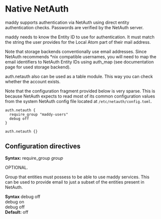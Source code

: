 # Native NetAuth

maddy supports authentication via NetAuth using direct entity
authentication checks.  Passwords are verified by the NetAuth server.

maddy needs to know the Entity ID to use for authentication.  It must
match the string the user provides for the Local Atom part of their
mail address.

Note that storage backends conventionally use email addresses.  Since
NetAuth recommends *nix compatible usernames, you will need to map the
email identifiers to NetAuth Entity IDs using auth\_map (see
documentation page for used storage backend).

auth.netauth also can be used as a table module.  This way you can
check whether the account exists.

Note that the configuration fragment provided below is very sparse.
This is because NetAuth expects to read most of its common
configuration values from the system NetAuth config file located at
`/etc/netauth/config.toml`.

```
auth.netauth {
  require_group "maddy-users"
  debug off
}
```

```
auth.netauth {}
```

## Configuration directives

**Syntax:** require\_group _group_

OPTIONAL.

Group that entities must possess to be able to use maddy services.
This can be used to provide email to just a subset of the entities
present in NetAuth.

**Syntax** debug off <br>
debug on <br>
debug off <br>
**Default:** off
